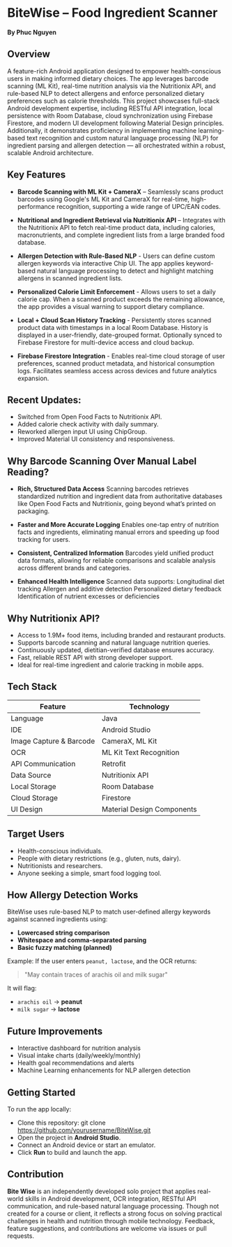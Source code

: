 ﻿# BiteWise – Food Ingredient Scanner
**By Phuc Nguyen**

## Overview
A feature-rich Android application designed to empower health-conscious users in making informed dietary choices. The app leverages barcode scanning (ML Kit), real-time nutrition analysis via the Nutritionix API, and rule-based NLP to detect allergens and enforce personalized dietary preferences such as calorie thresholds.
This project showcases full-stack Android development expertise, including RESTful API integration, local persistence with Room Database, cloud synchronization using Firebase Firestore, and modern UI development following Material Design principles. Additionally, it demonstrates proficiency in implementing machine learning-based text recognition and custom natural language processing (NLP) for ingredient parsing and allergen detection — all orchestrated within a robust, scalable Android architecture.

## Key Features

- **Barcode Scanning with ML Kit + CameraX** – Seamlessly scans product barcodes using Google's ML Kit and CameraX for real-time, high-performance recognition, supporting a wide range of UPC/EAN codes.

- **Nutritional and Ingredient Retrieval via Nutritionix API** – Integrates with the Nutritionix API to fetch real-time product data, including calories, macronutrients, and complete ingredient lists from a large branded food database.

- **Allergen Detection with Rule-Based NLP** - Users can define custom allergen keywords via interactive Chip UI. The app applies keyword-based natural language processing to detect and highlight matching allergens in scanned ingredient lists.

- **Personalized Calorie Limit Enforcement** - Allows users to set a daily calorie cap. When a scanned product exceeds the remaining allowance, the app provides a visual warning to support dietary compliance.

- **Local + Cloud Scan History Tracking** - Persistently stores scanned product data with timestamps in a local Room Database. History is displayed in a user-friendly, date-grouped format. Optionally synced to Firebase Firestore for multi-device access and cloud backup.

- **Firebase Firestore Integration** - Enables real-time cloud storage of user preferences, scanned product metadata, and historical consumption logs. Facilitates seamless access across devices and future analytics expansion.


## Recent Updates:

- Switched from Open Food Facts to Nutritionix API.
- Added calorie check activity with daily summary.
- Reworked allergen input UI using ChipGroup.
- Improved Material UI consistency and responsiveness.


## Why Barcode Scanning Over Manual Label Reading?
- **Rich, Structured Data Access**
  Scanning barcodes retrieves standardized nutrition and ingredient data from authoritative databases like Open Food Facts and Nutritionix, going beyond what’s printed on packaging.

- **Faster and More Accurate Logging**
  Enables one-tap entry of nutrition facts and ingredients, eliminating manual errors and speeding up food tracking for users.

- **Consistent, Centralized Information**
  Barcodes yield unified product data formats, allowing for reliable comparisons and scalable analysis across different brands and categories.

- **Enhanced Health Intelligence**
  Scanned data supports:
  Longitudinal diet tracking
  Allergen and additive detection
  Personalized dietary feedback
  Identification of nutrient excesses or deficiencies


## Why Nutritionix API?

- Access to 1.9M+ food items, including branded and restaurant products.
- Supports barcode scanning and natural language nutrition queries.
- Continuously updated, dietitian-verified database ensures accuracy.
- Fast, reliable REST API with strong developer support.
- Ideal for real-time ingredient and calorie tracking in mobile apps.


## Tech Stack

| Feature                  | Technology                   |
|--------------------------|------------------------------|
| Language                 | Java                         |
| IDE                      | Android Studio               |
| Image Capture & Barcode | CameraX, ML Kit              |
| OCR                     | ML Kit Text Recognition      |
| API Communication       | Retrofit                     |
| Data Source             | Nutritionix API          |
| Local Storage           | Room Database                |
| Cloud Storage           | Firestore                |
| UI Design               | Material Design Components   |


## Target Users

- Health-conscious individuals.
- People with dietary restrictions (e.g., gluten, nuts, dairy).
- Nutritionists and researchers.
- Anyone seeking a simple, smart food logging tool.


## How Allergy Detection Works

BiteWise uses rule-based NLP to match user-defined allergy keywords against scanned ingredients using:
- **Lowercased string comparison**
- **Whitespace and comma-separated parsing**
- **Basic fuzzy matching (planned)**

Example:
If the user enters `peanut, lactose`, and the OCR returns:
> "May contain traces of arachis oil and milk sugar"

It will flag:
- `arachis oil` → **peanut**
- `milk sugar` → **lactose**


## Future Improvements

- Interactive dashboard for nutrition analysis
- Visual intake charts (daily/weekly/monthly)
- Health goal recommendations and alerts
- Machine Learning enhancements for NLP allergen detection


## Getting Started

To run the app locally:

- Clone this repository:
  git clone https://github.com/yourusername/BiteWise.git
- Open the project in **Android Studio**.
- Connect an Android device or start an emulator.
- Click **Run** to build and launch the app.


## Contribution

**Bite Wise** is an independently developed solo project that applies real-world skills in Android development, OCR integration, RESTful API communication, and rule-based natural language processing. Though not created for a course or client, it reflects a strong focus on solving practical challenges in health and nutrition through mobile technology. Feedback, feature suggestions, and contributions are welcome via issues or pull requests.


